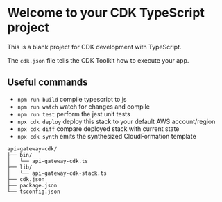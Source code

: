 # Welcome to your CDK TypeScript project

This is a blank project for CDK development with TypeScript.

The `cdk.json` file tells the CDK Toolkit how to execute your app.

## Useful commands

* `npm run build`   compile typescript to js
* `npm run watch`   watch for changes and compile
* `npm run test`    perform the jest unit tests
* `npx cdk deploy`  deploy this stack to your default AWS account/region
* `npx cdk diff`    compare deployed stack with current state
* `npx cdk synth`   emits the synthesized CloudFormation template

```
api-gateway-cdk/
├── bin/
│   └── api-gateway-cdk.ts
├── lib/
│   └── api-gateway-cdk-stack.ts
├── cdk.json
├── package.json
└── tsconfig.json
```
